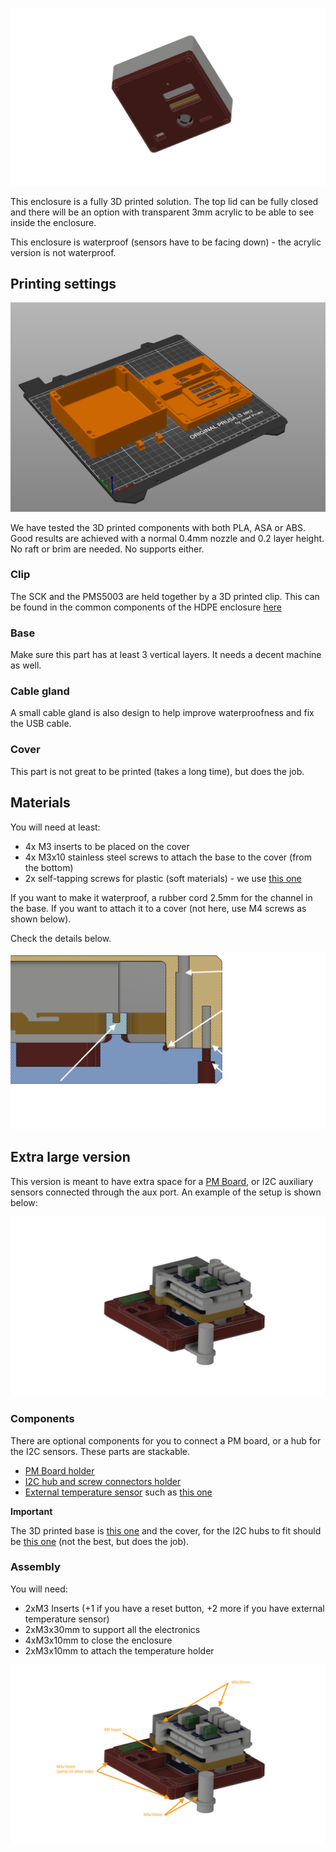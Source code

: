 ![](case_render.png)

This enclosure is a fully 3D printed solution. The top lid can be fully closed and there will be an option with transparent 3mm acrylic to be able to see inside the enclosure.

This enclosure is waterproof (sensors have to be facing down) - the acrylic version is not waterproof.

## Printing settings

![](printing_base.png)

We have tested the 3D printed components with both PLA, ASA or ABS. Good results are achieved with a normal 0.4mm nozzle and 0.2 layer height. No raft or brim are needed. No supports either.

### Clip

The SCK and the PMS5003 are held together by a 3D printed clip. This can be found in the common components of the HDPE enclosure [here](../HDPE%20circle/components/CLIP_NO_ORING.stl)

### Base

Make sure this part has at least 3 vertical layers. It needs a decent machine as well.

### Cable gland

A small cable gland is also design to help improve waterproofness and fix the USB cable.

### Cover

This part is not great to be printed (takes a long time), but does the job.

## Materials

You will need at least:

- 4x M3 inserts to be placed on the cover
- 4x M3x10 stainless steel screws to attach the base to the cover (from the bottom)
- 2x self-tapping screws for plastic (soft materials) - we use [this one](https://www.celofixings.es/tornillos-rosca-plasticos/2834-tornillo-rosca-plastico-cl81z-celoplast-cabeza-alomada-pz.html?ref=4112CL81Z&attr=3861)

If you want to make it waterproof, a rubber cord 2.5mm for the channel in the base. If you want to attach it to a cover (not here, use M4 screws as shown below).

Check the details below.

![](detail.png)

## Extra large version

This version is meant to have extra space for a [PM Board](https://docs.smartcitizen.me/Components/boards/PM%20Board/), or I2C auxiliary sensors connected through the aux port. An example of the setup is shown below:

![](extra-large-inside.png)

### Components

There are optional components for you to connect a PM board, or a hub for the I2C sensors. These parts are stackable.

- [PM Board holder](components/holder-pm.stl)
- [I2C hub and screw connectors holder](components/holder-extras.stl)
- [External temperature sensor](components/holder-sht31.stl) such as [this one](https://www.dfrobot.com/product-2160.html)

**Important** 

The 3D printed base is [this one](components/base_w_holder.stl) and the cover, for the I2C hubs to fit should be [this one](components/cover-xl.stl) (not the best, but does the job).

### Assembly

You will need:

- 2xM3 Inserts (+1 if you have a reset button, +2 more if you have external temperature sensor)
- 2xM3x30mm to support all the electronics
- 4xM3x10mm to close the enclosure
- 2xM3x10mm to attach the temperature holder

![](extra-large-inside-assembly.png)
